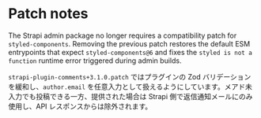# Patch notes

The Strapi admin package no longer requires a compatibility patch for `styled-components`.
Removing the previous patch restores the default ESM entrypoints that expect `styled-components@6` and fixes the `styled is not a function` runtime error triggered during admin builds.

`strapi-plugin-comments+3.1.0.patch` ではプラグインの Zod バリデーションを緩和し、`author.email` を任意入力として扱えるようにしています。メアド未入力でも投稿できる一方、提供された場合は Strapi 側で返信通知メールにのみ使用し、API レスポンスからは除外されます。
